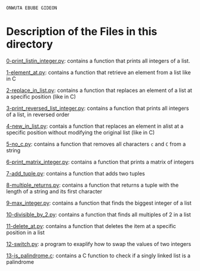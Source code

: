 ```
ONWUTA EBUBE GIDEON
```

# Description of the Files in this directory

[0-print_listin_integer.py](./0-print_list_integer.py): contains a function that prints all integers of a list.


[1-element_at.py](./1-element_at.py): contains a function that retrieve an element from a list like in C


[2-replace_in_list.py](./2-replace_in_list.py): contains a function that replaces an element of a list at a specific position (like in C)



[3-print_reversed_list_integer.py](./3-print_reversed_list_integer.py): contains a function that prints all integers of a list, in reversed order



[4-new_in_list.py](./4-new_in_list.py): contais a function that replaces an element in alist at a specific position without modifying the original list (like in C)



[5-no_c.py](./5-no_c.py): contains a function that removes all characters `c` and `C` from a string



[6-print_matrix_integer.py](./6-print_matrix_integer.py): contains a function that prints a matrix of integers



[7-add_tuple.py](./7-add_tuple.py): contains a function that adds two tuples



[8-multiple_returns.py](./8-multiple_returns.py): contains a function that returns a tuple with the length of a string and its first character



[9-max_integer.py](./9-max_integer.py): contains a function that finds the biggest integer of a list



[10-divisible_by_2.py](./10-divisible_by_2.py): contains a function that finds all multiples of 2 in a list



[11-delete_at.py](./11-delete_at.py): contains a function that deletes the item at a specific position in a list



[12-switch.py](./12-switch.py): a program to exaplify how to swap the values of two integers



[13-is_palindrome.c](./13-is_palindrome.c): contains a C function to check if a singly linked list is a palindrome
